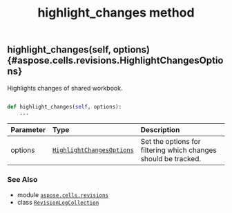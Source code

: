 ﻿---
title: highlight_changes method
second_title: Aspose.Cells for Python via .NET API References
description: 
type: docs
weight: 40
url: /aspose.cells.revisions/revisionlogcollection/highlight_changes/
is_root: false
---

## highlight_changes(self, options) {#aspose.cells.revisions.HighlightChangesOptions}

Highlights changes of shared workbook.



```python

def highlight_changes(self, options):
    ...
```


| Parameter | Type | Description |
| :- | :- | :- |
| options | [`HighlightChangesOptions`](/cells/python-net/aspose.cells.revisions/highlightchangesoptions) | Set the options for filtering which changes should be tracked. |



### See Also
* module [`aspose.cells.revisions`](../../)
* class [`RevisionLogCollection`](/cells/python-net/aspose.cells.revisions/revisionlogcollection)
